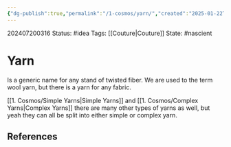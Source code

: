 ```yaml
---
{"dg-publish":true,"permalink":"/1-cosmos/yarn/","created":"2025-01-22T11:17:13.908-05:00","updated":"2024-12-03T05:48:20.586-05:00"}
---
```


202407200316
Status: #idea
Tags: [[Couture\|Couture]]
State: #nascient
# Yarn

Is a generic name for any stand of twisted fiber. We are used to the term wool yarn, but there is a yarn for any fabric.

[[1. Cosmos/Simple Yarns\|Simple Yarns]] and [[1. Cosmos/Complex Yarns\|Complex Yarns]]
there are many other types of yarns as well, but yeah they can all be split into either simple or complex yarn.

## References
